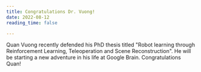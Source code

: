 ```yaml
---
title: Congratulations Dr. Vuong!
date: 2022-08-12
reading_time: false

---
```


<!--more-->

Quan Vuong recently defended his PhD thesis titled "Robot learning through Reinforcement Learning, Teleoperation and Scene Reconstruction". He will be starting a new adventure in his life at Google Brain. Congratulations Quan!
